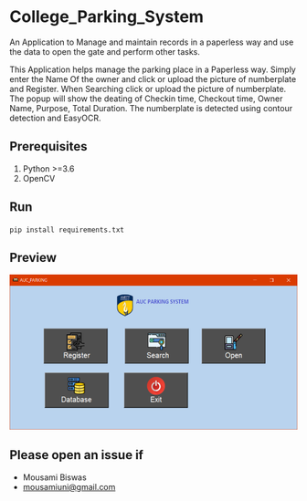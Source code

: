 # College_Parking_System
An Application to Manage and maintain records in a paperless way and use the data to open the gate and perform other tasks.


This Application helps manage the parking place in a Paperless way. 
Simply enter the Name Of the owner and click or upload the picture of numberplate and Register.
When Searching click or upload the picture of numberplate. 
The popup will show the deating of Checkin time, Checkout time, Owner Name, Purpose, Total Duration.
The numberplate is detected using contour detection and EasyOCR.


## Prerequisites
1. Python >=3.6
2. OpenCV


## Run
`pip install requirements.txt`


## Preview
![Preview](Assets/gui.PNG)

## Please open an issue if
* Mousami Biswas
* mousamiuni@gmail.com

